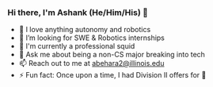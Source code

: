 ### Hi there, I'm Ashank (He/Him/His) 👋


- 🤖 I love anything autonomy and robotics
- 🤔 I’m looking for SWE & Robotics internships
- 🦑 I'm currently a professional squid
- 💬 Ask me about being a non-CS major breaking into tech
- 📫 Reach out to me at abehara2@illinois.edu
- ⚡ Fun fact: Once upon a time, I had Division II offers for 🎾
